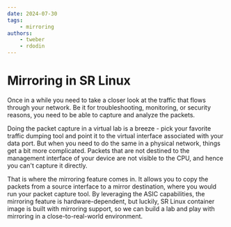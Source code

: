 ```yaml
---
date: 2024-07-30
tags:
    - mirroring
authors:
    - tweber
    - rdodin
---
```


# Mirroring in SR Linux

Once in a while you need to take a closer look at the traffic that flows through your network. Be it for troubleshooting, monitoring, or security reasons, you need to be able to capture and analyze the packets.

Doing the packet capture in a virtual lab is a breeze - pick your favorite traffic dumping tool and point it to the virtual interface associated with your data port. But when you need to do the same in a physical network, things get a bit more complicated. Packets that are not destined to the management interface of your device are not visible to the CPU, and hence you can't capture it directly.

That is where the mirroring feature comes in. It allows you to copy the packets from a source interface to a mirror destination, where you would run your packet capture tool. By leveraging the ASIC capabilities, the mirroring feature is hardware-dependent, but luckily, SR Linux container image is built with mirroring support, so we can build a lab and play with mirroring in a close-to-real-world environment.

<!-- more -->

<script type="text/javascript" src="https://viewer.diagrams.net/js/viewer-static.min.js" async></script>

